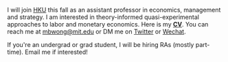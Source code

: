 I will join [HKU](https://www.hkubs.hku.hk/) this fall as an assistant professor in economics, management and strategy. I am interested in theory-informed quasi-experimental approaches to labor and monetary economics. Here is my __[CV](/pdf/CV.pdf)__. You can reach me at [mbwong@mit.edu](mailto:mbwong@mit.edu) or DM me on [Twitter](https://twitter.com/mbwong) or [Wechat](weixin://dl/chat?mblwong). 

If you're an undergrad or grad student, I will be hiring RAs (mostly part-time). Email me if interested! 

